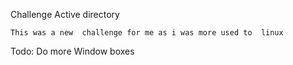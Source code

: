 Challenge Active directory

    This was a new  challenge for me as i was more used to  linux

Todo: Do more Window boxes
